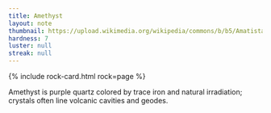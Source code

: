 ```yaml
---
title: Amethyst
layout: note
thumbnail: https://upload.wikimedia.org/wikipedia/commons/b/b5/Amatista_Laye_2.jpg
hardness: 7
luster: null
streak: null
---
```

{% include rock-card.html rock=page %}

Amethyst is purple quartz colored by trace iron and natural irradiation; crystals often line volcanic cavities and geodes.
